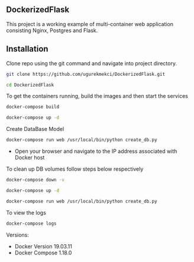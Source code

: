 ## DockerizedFlask

This project is a working example of multi-container web application consisting Nginx, Postgres and Flask.

## Installation

Clone repo using the git command and navigate into project directory.

```bash
git clone https://github.com/ugurekmekci/DockerizedFlask.git

cd DockerizedFlask
```

To get the containers running, build the images and then start the services

```bash
docker-compose build

docker-compose up -d
```

Create DataBase Model

```bash
docker-compose run web /usr/local/bin/python create_db.py
```

- Open your browser and navigate to the IP address associated with Docker host

To clean up DB volumes follow steps below respectively

```bash
docker-compose down -v

docker-compose up -d

docker-compose run web /usr/local/bin/python create_db.py
```

To view the logs
```bash
docker-compose logs
```


Versions:

- Docker Version 19.03.11
- Docker Compose 1.18.0

